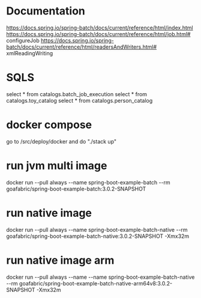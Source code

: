 # Documentation
https://docs.spring.io/spring-batch/docs/current/reference/html/index.html
https://docs.spring.io/spring-batch/docs/current/reference/html/job.html# configureJob
https://docs.spring.io/spring-batch/docs/current/reference/html/readersAndWriters.html# xmlReadingWriting

# SQLS
select * from catalogs.batch_job_execution
select * from catalogs.toy_catalog
select * from catalogs.person_catalog

# docker compose
go to /src/deploy/docker and do "./stack up"

# run jvm multi image
docker run --pull always --name spring-boot-example-batch --rm goafabric/spring-boot-example-batch:3.0.2-SNAPSHOT

# run native image
docker run --pull always --name spring-boot-example-batch-native --rm goafabric/spring-boot-example-batch-native:3.0.2-SNAPSHOT -Xmx32m

# run native image arm
docker run --pull always --name --name spring-boot-example-batch-native --rm goafabric/spring-boot-example-batch-native-arm64v8:3.0.2-SNAPSHOT -Xmx32m

